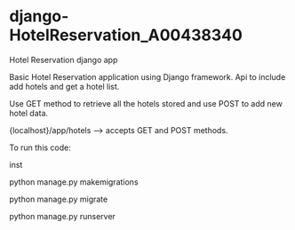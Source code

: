 # django-HotelReservation_A00438340
Hotel Reservation django app

Basic Hotel Reservation application using Django framework. Api to include add hotels and get a hotel list.

Use GET method to retrieve all the hotels stored and use POST to add new hotel data.


{localhost}/app/hotels --> accepts GET and POST methods. 


To run this code:

inst


python manage.py makemigrations

python manage.py migrate

python manage.py runserver

